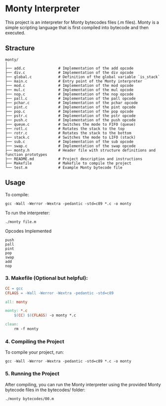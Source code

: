# Monty Interpreter

This project is an interpreter for Monty bytecodes files (.m files). Monty is a simple scripting language that is first compiled into bytecode and then executed.

## Stracture
```
monty/
│
├── add.c               # Implementation of the add opcode
├── div.c               # Implementation of the div opcode
├── global.c            # Definition of the global variable `is_stack`
├── main.c              # Entry point of the Monty interpreter
├── mod.c               # Implementation of the mod opcode
├── mul.c               # Implementation of the mul opcode
├── nop.c               # Implementation of the nop opcode
├── pall.c              # Implementation of the pall opcode
├── pchar.c             # Implementation of the pchar opcode
├── pint.c              # Implementation of the pint opcode
├── pop.c               # Implementation of the pop opcode
├── pstr.c              # Implementation of the pstr opcode
├── push.c              # Implementation of the push opcode
├── queue.c             # Switches the mode to FIFO (queue)
├── rotl.c              # Rotates the stack to the top
├── rotr.c              # Rotates the stack to the bottom
├── stack.c             # Switches the mode to LIFO (stack)
├── sub.c               # Implementation of the sub opcode
├── swap.c              # Implementation of the swap opcode
├── monty.h             # Header file with structure definitions and function prototypes
├── README.md           # Project description and instructions
├── Makefile            # Makefile to compile the project
└── test.m              # Example Monty bytecode file

```

## Usage

To compile:

```
gcc -Wall -Werror -Wextra -pedantic -std=c89 *.c -o monty
```

To run the interpreter:

```
./monty file.m
```

Opcodes Implemented

```
push
pall
pint
pop
swap
add
nop
```

### 3. **Makefile** (Optional but helpful):
```Makefile
CC = gcc
CFLAGS = -Wall -Werror -Wextra -pedantic -std=c89

all: monty

monty: *.c
    $(CC) $(CFLAGS) -o monty *.c

clean:
    rm -f monty
```

### 4. Compiling the Project
To compile your project, run:

```
gcc -Wall -Werror -Wextra -pedantic -std=c89 *.c -o monty
```

### 5. Running the Project
After compiling, you can run the Monty interpreter using the provided Monty bytecode files in the bytecodes/ folder:

```
./monty bytecodes/00.m
```
